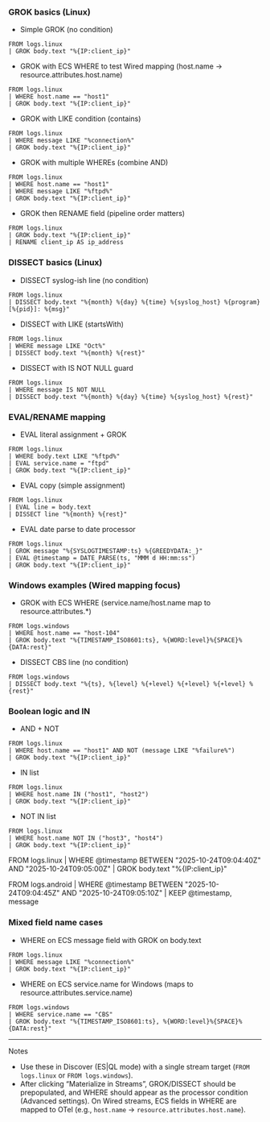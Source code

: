 ### GROK basics (Linux)

- Simple GROK (no condition)
```esql
FROM logs.linux
| GROK body.text "%{IP:client_ip}"
```

- GROK with ECS WHERE to test Wired mapping (host.name → resource.attributes.host.name)
```esql
FROM logs.linux
| WHERE host.name == "host1"
| GROK body.text "%{IP:client_ip}"
```

- GROK with LIKE condition (contains)
```esql
FROM logs.linux
| WHERE message LIKE "%connection%"
| GROK body.text "%{IP:client_ip}"
```

- GROK with multiple WHEREs (combine AND)
```esql
FROM logs.linux
| WHERE host.name == "host1"
| WHERE message LIKE "%ftpd%"
| GROK body.text "%{IP:client_ip}"
```

- GROK then RENAME field (pipeline order matters)
```esql
FROM logs.linux
| GROK body.text "%{IP:client_ip}"
| RENAME client_ip AS ip_address
```

### DISSECT basics (Linux)

- DISSECT syslog-ish line (no condition)
```esql
FROM logs.linux
| DISSECT body.text "%{month} %{day} %{time} %{syslog_host} %{program}[%{pid}]: %{msg}"
```

- DISSECT with LIKE (startsWith)
```esql
FROM logs.linux
| WHERE message LIKE "Oct%"
| DISSECT body.text "%{month} %{rest}"
```

- DISSECT with IS NOT NULL guard
```esql
FROM logs.linux
| WHERE message IS NOT NULL
| DISSECT body.text "%{month} %{day} %{time} %{syslog_host} %{rest}"
```

### EVAL/RENAME mapping

- EVAL literal assignment + GROK
```esql
FROM logs.linux
| WHERE body.text LIKE "%ftpd%"
| EVAL service.name = "ftpd"
| GROK body.text "%{IP:client_ip}"
```

- EVAL copy (simple assignment)
```esql
FROM logs.linux
| EVAL line = body.text
| DISSECT line "%{month} %{rest}"
```

- EVAL date parse to date processor
```esql
FROM logs.linux
| GROK message "%{SYSLOGTIMESTAMP:ts} %{GREEDYDATA:_}"
| EVAL @timestamp = DATE_PARSE(ts, "MMM d HH:mm:ss")
| GROK body.text "%{IP:client_ip}"
```


### Windows examples (Wired mapping focus)

- GROK with ECS WHERE (service.name/host.name map to resource.attributes.*)
```esql
FROM logs.windows
| WHERE host.name == "host-104"
| GROK body.text "%{TIMESTAMP_ISO8601:ts}, %{WORD:level}%{SPACE}%{DATA:rest}"
```

- DISSECT CBS line (no condition)
```esql
FROM logs.windows
| DISSECT body.text "%{ts}, %{level} %{+level} %{+level} %{+level} %{rest}"
```

### Boolean logic and IN

- AND + NOT
```esql
FROM logs.linux
| WHERE host.name == "host1" AND NOT (message LIKE "%failure%")
| GROK body.text "%{IP:client_ip}"
```

- IN list
```esql
FROM logs.linux
| WHERE host.name IN ("host1", "host2")
| GROK body.text "%{IP:client_ip}"
```

- NOT IN list
```esql
FROM logs.linux
| WHERE host.name NOT IN ("host3", "host4")
| GROK body.text "%{IP:client_ip}"
```

<!-- Range examples (BETWEEN) skipped: ES|QL has no BETWEEN; use other examples -->

FROM logs.linux
| WHERE @timestamp BETWEEN "2025-10-24T09:04:40Z" AND "2025-10-24T09:05:00Z"
| GROK body.text "%{IP:client_ip}"


FROM logs.android
| WHERE @timestamp BETWEEN "2025-10-24T09:04:45Z" AND "2025-10-24T09:05:10Z"
| KEEP @timestamp, message


### Mixed field name cases

- WHERE on ECS message field with GROK on body.text
```esql
FROM logs.linux
| WHERE message LIKE "%connection%"
| GROK body.text "%{IP:client_ip}"
```

- WHERE on ECS service.name for Windows (maps to resource.attributes.service.name)
```esql
FROM logs.windows
| WHERE service.name == "CBS"
| GROK body.text "%{TIMESTAMP_ISO8601:ts}, %{WORD:level}%{SPACE}%{DATA:rest}"
```

---

Notes
- Use these in Discover (ES|QL mode) with a single stream target (`FROM logs.linux` or `FROM logs.windows`).
- After clicking “Materialize in Streams”, GROK/DISSECT should be prepopulated, and WHERE should appear as the processor condition (Advanced settings). On Wired streams, ECS fields in WHERE are mapped to OTel (e.g., `host.name` → `resource.attributes.host.name`).

